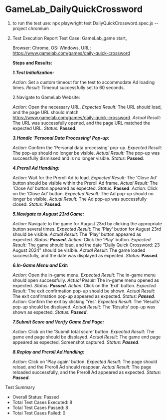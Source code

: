 ﻿# GameLab_DailyQuickCrossword
1) to run the test use: npx playwright test DailyQuickCrossword.spec.js --project chromium



2) Test Execution Report
   Test Case: GameLab_game start,
   
      Browser: Chrome,
      OS: Windows,
      URL: https://www.gamelab.com/games/daily-quick-crossword

   **Steps and Results:**
   
   ***1.Test Initialization:***
      
   *Action:* Set a custom timeout for the test to accommodate Ad loading times.
   *Result:* Timeout successfully set to 60 seconds.
   
   2.Navigate to GameLab Website:
   
   *Action:* Open the necessary URL.
   *Expected Result:* The URL should load, and the page URL should match https://www.gamelab.com/games/daily-quick-crossword.
   *Actual Result:* The URL was successfully opened, and the page URL matched the expected URL. 
   *Status:* **Passed**.
   
   ***3.Handle 'Personal Data Processing' Pop-up:***
   
   *Action:* Confirm the 'Personal data processing' pop-up.
   *Expected Result:* The pop-up should no longer be visible.
   *Actual Result:* The pop-up was successfully dismissed and is no longer visible.
   *Status:* **Passed**.
   
   ***4.Preroll Ad Handling:***
   
   *Action:* Wait for the Preroll Ad to load.
   *Expected Result:* The 'Close Ad' button should be visible within the Preroll Ad frame.
   *Actual Result:* The 'Close Ad' button appeared as expected.
   *Status:* **Passed**.
   *Action:* Click on the 'Close Ad' button.
   *Expected Result:* The Ad pop-up should no longer be visible.
   *Actual Result:* The Ad pop-up was successfully closed.
   *Status:* **Passed**.
   
   ***5.Navigate to August 23rd Game:***
   
   *Action:* Navigate to the game for August 23rd by clicking the appropriate button several times.
   *Expected Result:* The 'Play' button for August 23rd should be visible.
   *Actual Result:* The 'Play' button appeared as expected.
   *Status:* ***Passed***.
   *Action:* Click the 'Play' button.
   *Expected Result:* The game should load, and the date "Daily Quick Crossword: 23 August 2024" should be visible.
   *Actual Result:* The game loaded successfully, and the date was displayed as expected.
   *Status:* **Passed**.
   
   ***6.In-Game Menu and Exit:***
   
   *Action:* Open the in-game menu.
   *Expected Result:* The in-game menu should open successfully.
   *Actual Result:* The in-game menu opened as expected.
   *Status:* ***Passed***.
   *Action:* Click on the 'Exit' button.
   *Expected Result:* The exit confirmation pop-up should be shown.
   *Actual Result:* The exit confirmation pop-up appeared as expected.
   *Status:* ***Passed***.
   *Action:* Confirm the exit by clicking 'Yes'.
   *Expected Result:* The 'Results' pop-up should be displayed.
   *Actual Result:* The 'Results' pop-up was shown as expected.
   *Status:* ***Passed***.
   
   ***7.Submit Score and Verify Game End Page:***
   
   *Action:* Click on the 'Submit total score' button.
   *Expected Result:* The game end page should be displayed.
   *Actual Result:* The game end page appeared as expected. Screenshot captured.
   *Status:* ***Passed***.
   
   ***8.Replay and Preroll Ad Handling:***
   
   *Action:* Click on 'Play again' button.
   *Expected Result:* The page should reload, and the Preroll Ad should reappear.
   *Actual Result:* The page reloaded successfully, and the Preroll Ad appeared as expected.
   *Status:* ***Passed***.

Test Summary
- Overall Status: Passed
- Total Test Cases Executed: 8
- Total Test Cases Passed: 8
- Total Test Cases Failed: 0
